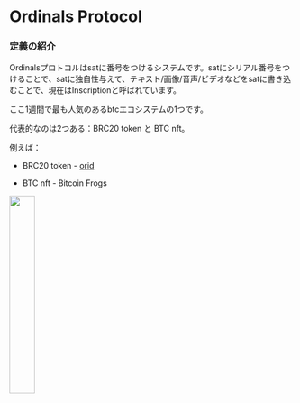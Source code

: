 # Ordinals Protocol

### 定義の紹介

Ordinalsプロトコルはsatに番号をつけるシステムです。satにシリアル番号をつけることで、satに独自性与えて、テキスト/画像/音声/ビデオなどをsatに書き込むことで、現在はInscriptionと呼ばれています。

ここ1週間で最も人気のあるbtcエコシステムの1つです。

代表的なのは2つある：BRC20 token と BTC nft。

例えば：

* BRC20 token - [orid](https://unisat.io/brc20/ordi)

* BTC nft - Bitcoin Frogs

<div align="left">
<img src=https://static.unisat.io/content/d19981a198e4a8419c8be18588d9e4919cea294deefdb5f9261a30242df578b7i0 width=30% />
</div>




